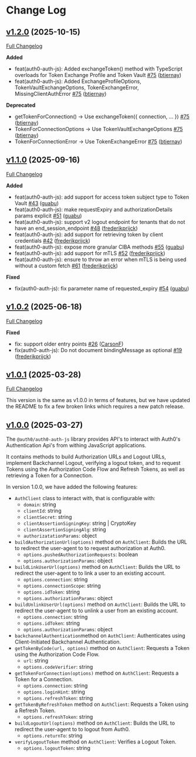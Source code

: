 # Change Log

## [v1.2.0](https://github.com/auth0/auth0-auth-js/releases/tag/auth0-auth-js-v1.2.0) (2025-10-15)
[Full Changelog](https://github.com/auth0/auth0-auth-js/compare/auth0-auth-js-v1.1.0...auth0-auth-js-v1.2.0)

**Added**
- feat(auth0-auth-js): Added exchangeToken() method with TypeScript overloads for Token Exchange Profile and Token Vault [\#75](https://github.com/auth0/auth0-auth-js/pull/75) ([btiernay](https://github.com/btiernay))
- feat(auth0-auth-js): Added ExchangeProfileOptions, TokenVaultExchangeOptions, TokenExchangeError, MissingClientAuthError [\#75](https://github.com/auth0/auth0-auth-js/pull/75) ([btiernay](https://github.com/btiernay))

**Deprecated**
- getTokenForConnection() → Use exchangeToken({ connection, ... }) [\#75](https://github.com/auth0/auth0-auth-js/pull/75) ([btiernay](https://github.com/btiernay))
- TokenForConnectionOptions → Use TokenVaultExchangeOptions [\#75](https://github.com/auth0/auth0-auth-js/pull/75) ([btiernay](https://github.com/btiernay))
- TokenForConnectionError → Use TokenExchangeError [\#75](https://github.com/auth0/auth0-auth-js/pull/75) ([btiernay](https://github.com/btiernay))

## [v1.1.0](https://github.com/auth0/auth0-auth-js/releases/tag/auth0-auth-js-v1.1.0) (2025-09-16)
[Full Changelog](https://github.com/auth0/auth0-auth-js/compare/auth0-auth-js-v1.0.2...auth0-auth-js-v1.1.0)

**Added**
- feat(auth0-auth-js): add support for access token subject type to Token Vault [\#43](https://github.com/auth0/auth0-auth-js/pull/43) ([guabu](https://github.com/guabu))
- feat(auth0-auth-js): make requestExpiry and authorizationDetails params explicit [\#51](https://github.com/auth0/auth0-auth-js/pull/51) ([guabu](https://github.com/guabu))
- feat(auth0-auth-js): support v2 logout endpoint for tenants that do not have an end_session_endpoint [\#48](https://github.com/auth0/auth0-auth-js/pull/48) ([frederikprijck](https://github.com/frederikprijck))
- feat(auth0-auth-js): add support for retrieving token by client credentials [\#42](https://github.com/auth0/auth0-auth-js/pull/42) ([frederikprijck](https://github.com/frederikprijck))
- feat(auth0-auth-js): expose more granular CIBA methods [\#55](https://github.com/auth0/auth0-auth-js/pull/55) ([guabu](https://github.com/guabu))
- feat(auth0-auth-js): add support for mTLS [\#52](https://github.com/auth0/auth0-auth-js/pull/52) ([frederikprijck](https://github.com/frederikprijck))
- feat(auth0-auth-js): ensure to throw an error when mTLS is being used without a custom fetch [\#61](https://github.com/auth0/auth0-auth-js/pull/61) ([frederikprijck](https://github.com/frederikprijck))

**Fixed**
- fix(auth0-auth-js): fix parameter name of requested_expiry [\#54](https://github.com/auth0/auth0-auth-js/pull/54) ([guabu](https://github.com/guabu))

## [v1.0.2](https://github.com/auth0/auth0-auth-js/releases/tag/auth0-auth-js-v1.0.2) (2025-06-18)
[Full Changelog](https://github.com/auth0/auth0-auth-js/compare/auth0-auth-js-v1.0.1...auth0-auth-js-v1.0.2)

**Fixed**
- fix: support older entry points [\#26](https://github.com/auth0/auth0-auth-js/pull/26) ([CarsonF](https://github.com/CarsonF))
- fix(auth0-auth-js): Do not document bindingMessage as optional [\#19](https://github.com/auth0/auth0-auth-js/pull/19) ([frederikprijck](https://github.com/frederikprijck))

## [v1.0.1](https://github.com/auth0/auth0-auth-js/releases/tag/auth0-auth-js-v1.0.1) (2025-03-28)
[Full Changelog](https://github.com/auth0/auth0-auth-js/compare/auth0-auth-js-v1.0.0...auth0-auth-js-v1.0.1)

This version is the same as v1.0.0 in terms of features, but we have updated the README to fix a few broken links which requires a new patch release.

## [v1.0.0](https://github.com/auth0/auth0-auth-js/releases/tag/auth0-auth-js-v1.0.0) (2025-03-27)

The `@auth0/auth0-auth-js` library provides API's to interact with Auth0's Authentication Api's from withing JavaScript applications.

It contains methods to build Authorization URLs and Logout URLs, implement Backchannel Logout, verifying a logout token, and to request Tokens using the Authorization Code Flow and Refresh Tokens, as well as retrieving a Token for a Connection.

In version 1.0.0, we have added the following features:

- `AuthClient` class to interact with, that is configurable with:
  - `domain`: string
  - `clientId`: string
  - `clientSecret`: string
  - `clientAssertionSigningKey`: string | CryptoKey
  - `clientAssertionSigningAlg`: string
  - `authorizatationParams`: object
- `buildAuthorizationUrl(options)` method on `AuthClient`: Builds the URL to redirect the user-agent to to request authorization at Auth0.
  - `options.pushedAuthorizationRequests`: boolean
  - `options.authorizationParams`: object
- `buildLinkUserUrl(options)` method on `AuthClient`: Builds the URL to redirect the user-agent to to link a user to an existing account.
  - `options.connection`: string
  - `options.connectionScope`: string
  - `options.idToken`: string
  - `options.authorizationParams`: object
- `buildUnlinkUserUrl(options)` method on `AuthClient`: Builds the URL to redirect the user-agent to to unlink a user from an existing account.
  - `options.connection`: string
  - `options.idToken`: string
  - `options.authorizationParams`: object
- `backchannelAuthentication`method on `AuthClient`: Authenticates using Client-Initiated Backchannel Authentication.
- `getTokenByCode(url, options)` method on `AuthClient`: Requests a Token using the Authorization Code Flow.
  - `url`: string
  - `options.codeVerifier`: string
- `getTokenForConnection(options)` method on `AuthClient`: Requests a Token for a Connection.
  - `options.connection`: string
  - `options.loginHint`: string
  - `options.refreshToken`: string
- `getTokenByRefreshToken` method on `AuthClient`: Requests a Token using a Refresh Token.
  - `options.refreshToken`: string
- `buildLogoutUrl(options)` method on `AuthClient`: Builds the URL to redirect the user-agent to to logout from Auth0.
  - `options.returnTo`: string
- `verifyLogoutToken` method on `AuthClient`: Verifies a Logout Token.
    - `options.logoutToken`: string

